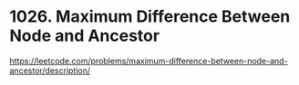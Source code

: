 # 1026. Maximum Difference Between Node and Ancestor

https://leetcode.com/problems/maximum-difference-between-node-and-ancestor/description/